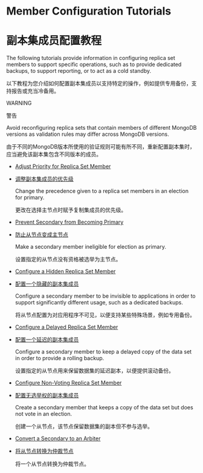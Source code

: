 # Member Configuration Tutorials

# 副本集成员配置教程

The following tutorials provide information in configuring replica set members to support specific operations, such as to provide dedicated backups, to support reporting, or to act as a cold standby.

以下教程为您介绍如何配置副本集成员以支持特定的操作，例如提供专用备份，支持报告或充当冷备用。

WARNING

警告

Avoid reconfiguring replica sets that contain members of different MongoDB versions as validation rules may differ across MongoDB versions.

由于不同的MongoDB版本所使用的验证规则可能有所不同，重新配置副本集时，应当避免该副本集包含不同版本的成员。

- [Adjust Priority for Replica Set Member](https://docs.mongodb.com/v4.2/tutorial/adjust-replica-set-member-priority/)

- [调整副本集成员的优先级](https://docs.mongodb.com/v4.2/tutorial/adjust-replica-set-member-priority/)

  Change the precedence given to a replica set members in an election for primary.

  更改在选择主节点时赋予复制集成员的优先级。

- [Prevent Secondary from Becoming Primary](https://docs.mongodb.com/v4.2/tutorial/configure-secondary-only-replica-set-member/)

- [防止从节点变成主节点](https://docs.mongodb.com/v4.2/tutorial/configure-secondary-only-replica-set-member/)

  Make a secondary member ineligible for election as primary.

  设置指定的从节点没有资格被选举为主节点。

- [Configure a Hidden Replica Set Member](https://docs.mongodb.com/v4.2/tutorial/configure-a-hidden-replica-set-member/)

- [配置一个隐藏的副本集成员](https://docs.mongodb.com/v4.2/tutorial/configure-a-hidden-replica-set-member/)

  Configure a secondary member to be invisible to applications in order to support significantly different usage, such as a dedicated backups.

  将从节点配置为对应用程序不可见，以便支持某些特殊场景，例如专用备份。

- [Configure a Delayed Replica Set Member](https://docs.mongodb.com/v4.2/tutorial/configure-a-delayed-replica-set-member/)

- [配置一个延迟的副本集成员](https://docs.mongodb.com/v4.2/tutorial/configure-a-delayed-replica-set-member/)

  Configure a secondary member to keep a delayed copy of the data set in order to provide a rolling backup.

  设置指定的从节点用来保留数据集的延迟副本，以便提供滚动备份。

- [Configure Non-Voting Replica Set Member](https://docs.mongodb.com/v4.2/tutorial/configure-a-non-voting-replica-set-member/)

- [配置无选举权的副本集成员](https://docs.mongodb.com/v4.2/tutorial/configure-a-non-voting-replica-set-member/)

  Create a secondary member that keeps a copy of the data set but does not vote in an election.

  创建一个从节点，该节点保留数据集的副本但不参与选举。

- [Convert a Secondary to an Arbiter](https://docs.mongodb.com/v4.2/tutorial/convert-secondary-into-arbiter/)

- [将从节点转换为仲裁节点](https://docs.mongodb.com/v4.2/tutorial/convert-secondary-into-arbiter/)

  将一个从节点转换为仲裁节点。
